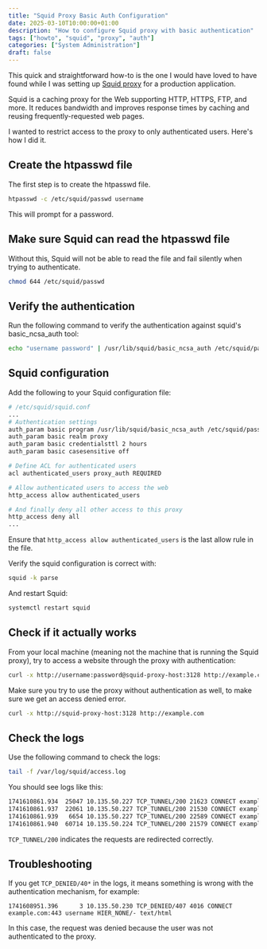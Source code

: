 ```yaml
---
title: "Squid Proxy Basic Auth Configuration"
date: 2025-03-10T10:00:00+01:00
description: "How to configure Squid proxy with basic authentication"
tags: ["howto", "squid", "proxy", "auth"]
categories: ["System Administration"]
draft: false
---
```


This quick and straightforward how-to is the one I would have loved to have found while I was setting up [Squid proxy](https://www.squid-cache.org/) for a production application.

Squid is a caching proxy for the Web supporting HTTP, HTTPS, FTP, and more. It reduces bandwidth and improves response times by caching and reusing frequently-requested web pages.

I wanted to restrict access to the proxy to only authenticated users.
Here's how I did it.

## Create the htpasswd file
The first step is to create the htpasswd file.
```bash
htpasswd -c /etc/squid/passwd username
```
This will prompt for a password.

## Make sure Squid can read the htpasswd file
Without this, Squid will not be able to read the file and fail silently when trying to authenticate.
```bash
chmod 644 /etc/squid/passwd
```

## Verify the authentication
Run the following command to verify the authentication against squid's basic_ncsa_auth tool:
```bash
echo "username password" | /usr/lib/squid/basic_ncsa_auth /etc/squid/passwd
```

## Squid configuration
Add the following to your Squid configuration file:
```bash
# /etc/squid/squid.conf
...
# Authentication settings
auth_param basic program /usr/lib/squid/basic_ncsa_auth /etc/squid/passwd
auth_param basic realm proxy
auth_param basic credentialsttl 2 hours
auth_param basic casesensitive off

# Define ACL for authenticated users
acl authenticated_users proxy_auth REQUIRED

# Allow authenticated users to access the web
http_access allow authenticated_users

# And finally deny all other access to this proxy
http_access deny all
...
```
Ensure that `http_access allow authenticated_users` is the last allow rule in the file.

Verify the squid configuration is correct with:
```bash
squid -k parse
```

And restart Squid:
```bash
systemctl restart squid
```

## Check if it actually works
From your local machine (meaning not the machine that is running the Squid proxy), try to access a website through the proxy with authentication:
```bash
curl -x http://username:password@squid-proxy-host:3128 http://example.com
```

Make sure you try to use the proxy without authentication as well, to make sure we get an access denied error.
```bash
curl -x http://squid-proxy-host:3128 http://example.com
```

## Check the logs
Use the following command to check the logs:
```bash
tail -f /var/log/squid/access.log
```
You should see logs like this: 
```bash
1741610861.934  25047 10.135.50.227 TCP_TUNNEL/200 21623 CONNECT example.com:443 username HIER_DIRECT/5.226.179.10 -
1741610861.937  22061 10.135.50.227 TCP_TUNNEL/200 21530 CONNECT example.com:443 username HIER_DIRECT/5.226.179.10 -
1741610861.939   6654 10.135.50.227 TCP_TUNNEL/200 22589 CONNECT example.com:443 username HIER_DIRECT/5.226.179.10 -
1741610861.940  60714 10.135.50.224 TCP_TUNNEL/200 21579 CONNECT example.com:443 username HIER_DIRECT/5.226.179.10 -
```

`TCP_TUNNEL/200` indicates the requests are redirected correctly.

## Troubleshooting

If you get `TCP_DENIED/40*` in the logs, it means something is wrong with the authentication mechanism, for example:
```
1741608951.396      3 10.135.50.230 TCP_DENIED/407 4016 CONNECT example.com:443 username HIER_NONE/- text/html
```
In this case, the request was denied because the user was not authenticated to the proxy.
